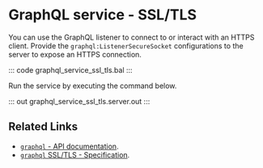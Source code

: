 # GraphQL service - SSL/TLS

You can use the GraphQL listener to connect to or interact with an HTTPS client. Provide the `graphql:ListenerSecureSocket` configurations to the server to expose an HTTPS connection.

::: code graphql_service_ssl_tls.bal :::

Run the service by executing the command below.

::: out graphql_service_ssl_tls.server.out :::

## Related Links
- [`graphql` - API documentation](https://lib.ballerina.io/ballerina/graphql/latest).
- [`graphql` SSL/TLS - Specification](/spec/graphql/#1121-ssltls).

